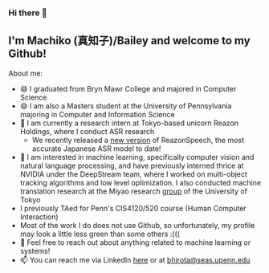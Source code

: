 ### Hi there 👋
## I'm Machiko (真知子)/Bailey  and welcome to my Github!

About me:
- 😄 I graduated from Bryn Mawr College and majored in Computer Science
- 😄 I am also a Masters student at the University of Pennsylvania majoring in Computer and Information Science
- 🌱 I am currently a research intern at Tokyo-based unicorn Reazon Holdings, where I conduct ASR research
    - We recently released a [new version](https://research.reazon.jp/blog/2024-08-01-ReazonSpeech.html) of ReazonSpeech, the most accurate Japanese ASR model to date! 
- 👀 I am interested in machine learning, specifically computer vision and natural language processing, and have previously interned thrice at NVIDIA under the DeepStream team, where I worked on multi-object tracking algorithms and low level optimization. I also conducted machine translation research at the Miyao research [group](https://mynlp.is.s.u-tokyo.ac.jp/ja/index) of the University of Tokyo
- I previously TAed for Penn's CIS4120/520 course (Human Computer Interaction)
- Most of the work I do does not use Github, so unfortunately, my profile may look a little less green than some others :((( 
- 💬 Feel free to reach out about anything related to machine learning or systems!
- 📫 You can reach me via LinkedIn [here](https://www.linkedin.com/in/baileyhirota/) or at bhirota@seas.upenn.edu
